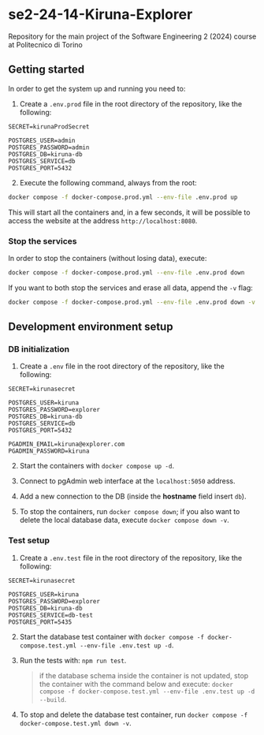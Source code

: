 # se2-24-14-Kiruna-Explorer

Repository for the main project of the Software Engineering 2 (2024) course at Politecnico di Torino

## Getting started

In order to get the system up and running you need to:

1. Create a `.env.prod` file in the root directory of the repository, like the following:

```
SECRET=kirunaProdSecret

POSTGRES_USER=admin
POSTGRES_PASSWORD=admin
POSTGRES_DB=kiruna-db
POSTGRES_SERVICE=db
POSTGRES_PORT=5432
```

2. Execute the following command, always from the root:

```bash
docker compose -f docker-compose.prod.yml --env-file .env.prod up
```

This will start all the containers and, in a few seconds, it will be possible to access the website at the address `http://localhost:8080`.

### Stop the services

In order to stop the containers (without losing data), execute:

```bash
docker compose -f docker-compose.prod.yml --env-file .env.prod down
```

If you want to both stop the services and erase all data, append the `-v` flag:

```bash
docker compose -f docker-compose.prod.yml --env-file .env.prod down -v
```

## Development environment setup

### DB initialization

1. Create a `.env` file in the root directory of the repository, like the following:

```
SECRET=kirunasecret

POSTGRES_USER=kiruna
POSTGRES_PASSWORD=explorer
POSTGRES_DB=kiruna-db
POSTGRES_SERVICE=db
POSTGRES_PORT=5432

PGADMIN_EMAIL=kiruna@explorer.com
PGADMIN_PASSWORD=kiruna
```

2. Start the containers with `docker compose up -d`.

3. Connect to pgAdmin web interface at the `localhost:5050` address.

4. Add a new connection to the DB (inside the **hostname** field insert `db`).
5. To stop the containers, run `docker compose down`; if you also want to delete the local database data, execute `docker compose down -v`.

### Test setup

1. Create a `.env.test` file in the root directory of the repository, like the following:

```
SECRET=kirunasecret

POSTGRES_USER=kiruna
POSTGRES_PASSWORD=explorer
POSTGRES_DB=kiruna-db
POSTGRES_SERVICE=db-test
POSTGRES_PORT=5435
```

2. Start the database test container with `docker compose -f docker-compose.test.yml --env-file .env.test up -d`.

3. Run the tests with: `npm run test`.

   > if the database schema inside the container is not updated, stop the container with the command below and execute: `docker compose -f docker-compose.test.yml --env-file .env.test up -d --build`.

4. To stop and delete the database test container, run `docker compose -f docker-compose.test.yml down -v`.
